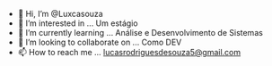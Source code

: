 - 👋 Hi, I’m @Luxcasouza
- 👀 I’m interested in ... Um estágio 
- 🌱 I’m currently learning ... Análise e Desenvolvimento de Sistemas
- 💞️ I’m looking to collaborate on ... Como DEV
- 📫 How to reach me ... lucasrodriguesdesouza5@gmail.com

<!---
Luxcasouza/Luxcasouza is a ✨ special ✨ repository because its `README.md` (this file) appears on your GitHub profile.
You can click the Preview link to take a look at your changes.
--->
